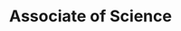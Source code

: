 ---
title: Associate of Science
organization: College of the Albemarle
organizationUrl: https://www.albemarle.edu
location: Elizabeth City, NC
start: 2016-08-21
end: 2017-07-25
---